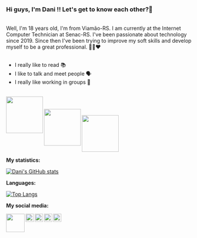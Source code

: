  <h3>Hi guys, I'm Dani !! Let's get to know each other?👋</h3>
<br>
Well, I'm 18 years old, I'm from Viamão-RS. I am currently at the Internet Computer Technician at Senac-RS. I've been passionate about technology since 2019. Since then I've been trying to improve my soft skills and develop myself to be a great professional. 👩‍💻❤
<br>
<br>

- I really like to read 📚
- I like to talk and meet people 🗣️
- I really like working in groups 🤝

<br>
<img src="https://media0.giphy.com/media/7FgIb4R4wtE744CyXZ/giphy.gif" width="100" height="100" align="left"/>
<br>
<br>
<img src="https://i.pinimg.com/originals/a7/46/87/a74687ad4323e30d501483458f3f6a38.gif" width="100" height="100" align="left"  />
<br>
<img src="https://cdn.dribbble.com/users/876183/screenshots/4178051/_______.gif"  width="100" height="100" />
<p><STRONG>My statistics:</STRONG></p>

[![Dani's GitHub stats](https://github-readme-stats.vercel.app/api?username=daniellemadrid&theme=algolia)](https://github.com/anuraghazra/github-readme-stats)
<br>

<p><STRONG>Languages:</STRONG></p>

[![Top Langs](https://github-readme-stats.vercel.app/api/top-langs/?username=daniellemadrid&theme=algolia&layout=compact)](https://github.com/anuraghazra/github-readme-stats)
<br>
<p><STRONG>My social media:</STRONG></p>
<a href="https://www.linkedin.com/in/daniellermadrid/" />
<img src=https://user-images.githubusercontent.com/49623007/125862796-a6d61c0e-4537-46f9-9db6-39173b4b3b7b.png height="50" align="left">
<a href="https://www.instagram.com/_dwho"/>
<img src=https://user-images.githubusercontent.com/49623007/125863010-2c8ec704-5415-43c2-8db4-c28b5dde17a4.png height="22" align="left">
<a href="https://twitter.com/_dwho"/>
<img src=https://user-images.githubusercontent.com/49623007/125863062-b5b22168-48ff-43d3-a0f6-b135abe5b1b4.png height="22" align="left">
<a href="https://www.facebook.com/danielle.madrid.96"/>                                                                                                                            <img src=https://user-images.githubusercontent.com/49623007/125863125-f42c7d32-f3f2-4a5a-be1b-9867c6697336.png height="22" align="left">
<a href="mailto:daniellereismadridd@gmail.com"/>
<img src=https://user-images.githubusercontent.com/49623007/125863208-4fc34aee-09cd-4627-8aa3-3d632971d8e6.png height="22" align="left">

